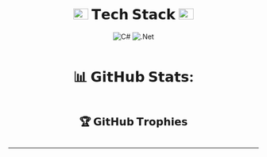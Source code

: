 <div align="center">
  <h1 id="-tech-stack-">
    <img src="https://www.textures4photoshop.com/tex/thumbs/matrix-code-animation-gif-free-animated-background-716.gif" width="30px" height="22px"> 𝗧𝗲𝗰𝗵 𝗦𝘁𝗮𝗰𝗸 <img src="https://www.textures4photoshop.com/tex/thumbs/matrix-code-animation-gif-free-animated-background-716.gif" width="30px" height="22px">
  </h1>
  <p>
    <img src="https://img.shields.io/badge/c%23-%23239120.svg?style=for-the-badge&logo=c-sharp&logoColor=white" alt="C#">
    <img src="https://img.shields.io/badge/.NET-5C2D91?style=for-the-badge&logo=.net&logoColor=white" alt=".Net">
  </p>
  <p>
    <a href="https://visitcount.itsvg.in">
      <img src="https://visitcount.itsvg.in/api?id=dimitrov8&icon=2&color=0" alt="">
    </a>
  </p>
</div>

<div align="center">
  <h1 id="-github-stats-">📊 𝗚𝗶𝘁𝗛𝘂𝗯 𝗦𝘁𝗮𝘁𝘀:</h1>
  <p align="center">
    <img src="https://github-readme-stats.vercel.app/api?username=dimitrov8&theme=tokyonight&hide_border=false&include_all_commits=true&count_private=false" alt="">
    <br>
    <img src="https://github-readme-streak-stats.herokuapp.com/?user=dimitrov8&theme=tokyonight&hide_border=false" alt="">
    <br>
    <img src="https://github-readme-stats.vercel.app/api/top-langs/?username=dimitrov8&theme=tokyonight&hide_border=false&include_all_commits=true&count_private=false&layout=compact" alt="">
  </p>
  <div align="center">
    <h2 id="-github-trophies">🏆 𝗚𝗶𝘁𝗛𝘂𝗯 𝗧𝗿𝗼𝗽𝗵𝗶𝗲𝘀</h2>
  </div>
</div>

<p align="center">
  <img src="https://github-profile-trophy.vercel.app/?username=dimitrov8&theme=algolia&no-frame=false&no-bg=false&margin-w=4" alt="">
</p>

<hr>
